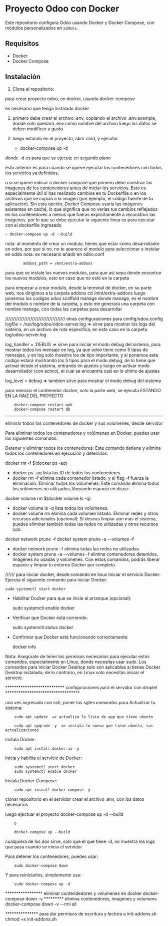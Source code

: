 # Proyecto Odoo con Docker

Este repositorio configura Odoo usando Docker y Docker Compose, con módulos personalizados en `addons`.

## Requisitos

- Docker
- Docker Compose

## Instalación

1. Clona el repositorio:

para crear proyecto odoo, en docker, usando docker-compose

es necesario que tenga instalado docker
1. primero debe crear el archivo .env, copiando el archivo .env.example, donde solo quedará .env como nombre del archivo
luego los datos se deben modificar a gusto

2. luego estando en el proyecto, abrir cmd, y ejecutar 
    
    - docker-compose up -d

donde -d es para que se ejecute en segundo plano

esto anterior es para cuando se quiere ejecutar los contenedores con todos los servicios ya definidos,

o si se quiere indicar a docker compose que primero debe construir las imagenes de los contenedores antes de iniciar los servicios. Esto es especialmente útil si has realizado cambios en tu Dockerfile o en los archivos que se copian a la imagen (por ejemplo, el código fuente de tu aplicación). Sin esta opción, Docker Compose usaría las imágenes existentes en caché, lo que significa que no verías tus cambios reflejados en los contenedores a menos que fueras explícitamente a reconstruir las imágenes.
por lo que se debe ejecutar la siguiente linea es para ejecutar con el dockerfile ingresado
    
    - docker-compose up -d --build


nota: al momento de crear un modulo, tienes que estar como desarrollador en odoo, por que si no, no te aparece el modulo para seleccionar o instalar en oddo
nota: es necesario añadir en odoo.conf

			addons_path = /mnt/extra-addons

para que se instale los nuevos modulos, para que asi sepa donde encontrar los nuevos modulos, esto en caso que no esté en la carpeta

para empezar a crear modulo, desde la terminal de docker, en su parte web, nos dirigimos a la carpeta addons
	cd /mnt/extra-addons
luego ponemos los codigos
	odoo scaffold manage
donde manage, es el nombre del modulo o nombre de la carpeta, y esto me generara una carpeta con nombre manage, con todas las carpetas para desarrollar


//////////////////////////////////////
otras configuraciones para config/odoo.config
logfile = /var/log/odoo/odoo-server.log => sirve para mostrar los logs del sistema, en un archivo de ruta especifica, en este caso en la carpeta log/odoo-server.log

log_handler = :DEBUG => sirve para iniciar el modo debug del sistema, para mostrar todos los mensaje en log, ya que odoo tiene como 5 tipos de mensajes, y en log solo muestra los de tipo importante, y si ponemos este codigo estará mostrando los 5 tipos
para el modo debug, de lo tiene que activar desde el sistema, entrando en ajustes y luego en activar modo desarrollador (con activo), el cual se encuentra casi en lo ultimo de ajustes

log_level = debug   => tambien sirve para mostrar el modo debug del sistema






para reiniciar el contenedor docker, solo la parte web, se ejecuta
ESTANDO EN LA RAIZ DEL PROYECTO
        
        docker-compose restart web
        docker-compose restart db



----------------------------------------------------------------------------------------------
eliminar todos los contenedores de docker y sus volumenes, desde servidor

Para eliminar todos los contenedores y volúmenes en Docker, puedes usar los siguientes comandos:

Detener y eliminar todos los contenedores: Este comando detiene y elimina todos los contenedores en ejecución y detenidos:

docker rm -f $(docker ps -aq)

* docker ps -aq lista los ID de todos los contenedores.
* docker rm -f elimina cada contenedor listado, y el flag -f fuerza la eliminación.
Eliminar todos los volúmenes: Este comando elimina todos los volúmenes no utilizados, liberando espacio en disco:

docker volume rm $(docker volume ls -q)
* docker volume ls -q lista todos los volúmenes.
* docker volume rm elimina cada volumen listado.
Eliminar redes y otros recursos adicionales (opcional): Si deseas limpiar aún más el sistema, puedes eliminar también todas las redes no utilizadas y otros recursos con:

docker network prune -f
docker system prune -a --volumes -f
* docker network prune -f elimina todas las redes no utilizadas.
* docker system prune -a --volumes -f elimina contenedores detenidos, imágenes no usadas y volúmenes.
Con estos comandos, podrás liberar espacio y limpiar tu entorno Docker por completo.

////// para iniciar docker, desde comando en linux
Iniciar el servicio Docker: Ejecuta el siguiente comando para iniciar Docker:

    sudo systemctl start docker
* Habilitar Docker para que se inicie al arranque (opcional):

    sudo systemctl enable docker

* Verificar que Docker está corriendo:

    sudo systemctl status docker

* Confirmar que Docker está funcionando correctamente:

    docker info

Nota:
Asegúrate de tener los permisos necesarios para ejecutar estos comandos, especialmente en Linux, donde necesitas usar sudo.
Los comandos para iniciar Docker Desktop solo son aplicables si tienes Docker Desktop instalado; de lo contrario, en Linux solo necesitas iniciar el servicio.


*************************** configuraciones para el servidor con droplet **********************************

una ves ingresado con ssh, poner los sgtes comandos para Actualizar tu sistema:
        
        sudo apt update  => actualiza la lista de app que tiene ubunto

		sudo apt upgrade -y  => instala lo nuevo que tiene ubuntu, sus actualizaciones

Instala Docker:

        sudo apt install docker.io -y
Inicia y habilita el servicio de Docker:

        sudo systemctl start docker
        sudo systemctl enable docker
Instala Docker Compose:

        sudo apt install docker-compose -y

clonar repositorio en el servidor
crear el archivo .env, con los datos necesarios

luego ejectuar el proyecto
        docker-compose up -d --build

        o

        docker-compose up --build
cualquiera de los dos sirve, solo que el que tiene -d, no muestra los logs que pasa cuando se inicia el servidor


Para detener los contenedores, puedes usar:

        sudo docker-compose down

Y para reiniciarlos, simplemente usa:

        sudo docker-compose up -d


        
***************** eliminar contendedores y volumenes en docker
    docker-compose down -v
********* elimina contenedores, imagenes y volumens
    docker-compose down -v --rmi all


*************** para dar permisos de escritura y lectura a init-addons.sh
    chmod +x init-addons.sh

    


